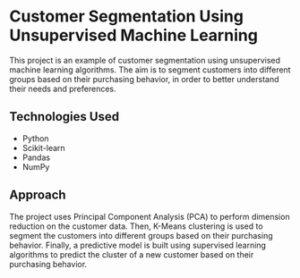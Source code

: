 # Customer Segmentation Using Unsupervised Machine Learning

This project is an example of customer segmentation using unsupervised machine learning algorithms. The aim is to segment customers into different groups based on their purchasing behavior, in order to better understand their needs and preferences.

## Technologies Used

- Python
- Scikit-learn
- Pandas
- NumPy

## Approach

The project uses Principal Component Analysis (PCA) to perform dimension reduction on the customer data. Then, K-Means clustering is used to segment the customers into different groups based on their purchasing behavior. Finally, a predictive model is built using supervised learning algorithms to predict the cluster of a new customer based on their purchasing behavior.
